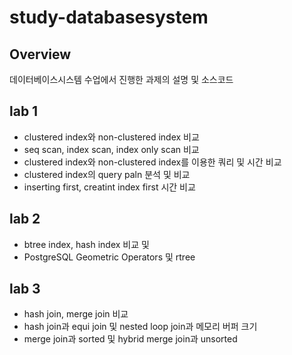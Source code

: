 # study-databasesystem
## Overview
데이터베이스시스템 수업에서 진행한 과제의 설명 및 소스코드

## lab 1
- clustered index와 non-clustered index 비교
- seq scan, index scan, index only scan 비교
- clustered index와 non-clustered index를 이용한 쿼리 및 시간 비교
- clustered index의 query paln 분석 및 비교
- inserting first, creatint index first 시간 비교

## lab 2
- btree index, hash index 비교 및 
- PostgreSQL Geometric Operators 및 rtree

## lab 3
- hash join, merge join 비교
- hash join과 equi join 및 nested loop join과 메모리 버퍼 크기
- merge join과 sorted 및 hybrid merge join과 unsorted
